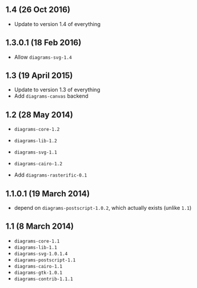 1.4 (26 Oct 2016)
-----------------

- Update to version 1.4 of everything

1.3.0.1 (18 Feb 2016)
-------------------

- Allow `diagrams-svg-1.4`

1.3 (19 April 2015)
-------------------

- Update to version 1.3 of everything
- Add `diagrams-canvas` backend

1.2 (28 May 2014)
---------------------

- `diagrams-core-1.2`
- `diagrams-lib-1.2`
- `diagrams-svg-1.1`
- `diagrams-cairo-1.2`

- Add `diagrams-rasterific-0.1`

1.1.0.1 (19 March 2014)
-----------------------

- depend on `diagrams-postscript-1.0.2`, which actually exists (unlike `1.1`)

1.1 (8 March 2014)
------------------

- `diagrams-core-1.1`
- `diagrams-lib-1.1`
- `diagrams-svg-1.0.1.4`
- `diagrams-postscript-1.1`
- `diagrams-cairo-1.1`
- `diagrams-gtk-1.0.1`
- `diagrams-contrib-1.1.1`
